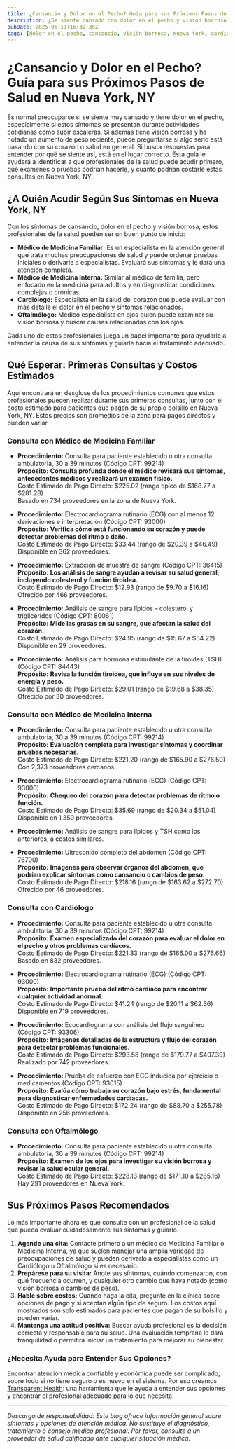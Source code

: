 ```yaml
---
title: ¿Cansancio y Dolor en el Pecho? Guía para sus Próximos Pasos de Salud en Nueva York, NY  
description: ¿Se siente cansado con dolor en el pecho y visión borrosa? Aprenda a quién acudir y qué costos iniciales esperar en Nueva York, NY.  
pubDate: 2025-06-11T16:32:30Z  
tags: [dolor en el pecho, cansancio, visión borrosa, Nueva York, cardiología, medicina familiar, costo de atención médica]  
---
```


# ¿Cansancio y Dolor en el Pecho? Guía para sus Próximos Pasos de Salud en Nueva York, NY

Es normal preocuparse si se siente muy cansado y tiene dolor en el pecho, especialmente si estos síntomas se presentan durante actividades cotidianas como subir escaleras. Si además tiene visión borrosa y ha notado un aumento de peso reciente, puede preguntarse si algo serio está pasando con su corazón o salud en general. Si busca respuestas para entender por qué se siente así, está en el lugar correcto. Esta guía le ayudará a identificar a qué profesionales de la salud puede acudir primero, qué exámenes o pruebas podrían hacerle, y cuánto podrían costarle estas consultas en Nueva York, NY.

## ¿A Quién Acudir Según Sus Síntomas en Nueva York, NY

Con los síntomas de cansancio, dolor en el pecho y visión borrosa, estos profesionales de la salud pueden ser un buen punto de inicio:

- **Médico de Medicina Familiar:** Es un especialista en la atención general que trata muchas preocupaciones de salud y puede ordenar pruebas iniciales o derivarle a especialistas. Evaluará sus síntomas y le dará una atención completa.
- **Médico de Medicina Interna:** Similar al médico de familia, pero enfocado en la medicina para adultos y en diagnosticar condiciones complejas o crónicas.
- **Cardiólogo:** Especialista en la salud del corazón que puede evaluar con más detalle el dolor en el pecho y síntomas relacionados.
- **Oftalmólogo:** Médico especialista en ojos quien puede examinar su visión borrosa y buscar causas relacionadas con los ojos.

Cada uno de estos profesionales juega un papel importante para ayudarle a entender la causa de sus síntomas y guiarle hacia el tratamiento adecuado.

## Qué Esperar: Primeras Consultas y Costos Estimados

Aquí encontrará un desglose de los procedimientos comunes que estos profesionales pueden realizar durante sus primeras consultas, junto con el costo estimado para pacientes que pagan de su propio bolsillo en Nueva York, NY. Estos precios son promedios de la zona para pagos directos y pueden variar.

### Consulta con Médico de Medicina Familiar

- **Procedimiento:** Consulta para paciente establecido u otra consulta ambulatoria, 30 a 39 minutos (Código CPT: 99214)  
  **Propósito:** **Consulta profunda donde el médico revisará sus síntomas, antecedentes médicos y realizará un examen físico.**  
  Costo Estimado de Pago Directo: $225.02 (rango típico de $168.77 a $281.28)  
  Basado en 734 proveedores en la zona de Nueva York.

- **Procedimiento:** Electrocardiograma rutinario (ECG) con al menos 12 derivaciones e interpretación (Código CPT: 93000)  
  **Propósito:** **Verifica cómo está funcionando su corazón y puede detectar problemas del ritmo o daño.**  
  Costo Estimado de Pago Directo: $33.44 (rango de $20.39 a $46.49)  
  Disponible en 362 proveedores.

- **Procedimiento:** Extracción de muestra de sangre (Código CPT: 36415)  
  **Propósito:** **Los análisis de sangre ayudan a revisar su salud general, incluyendo colesterol y función tiroidea.**  
  Costo Estimado de Pago Directo: $12.93 (rango de $9.70 a $16.16)  
  Ofrecido por 466 proveedores.

- **Procedimiento:** Análisis de sangre para lípidos – colesterol y triglicéridos (Código CPT: 80061)  
  **Propósito:** **Mide las grasas en su sangre, que afectan la salud del corazón.**  
  Costo Estimado de Pago Directo: $24.95 (rango de $15.67 a $34.22)  
  Disponible en 29 proveedores.

- **Procedimiento:** Análisis para hormona estimulante de la tiroides (TSH) (Código CPT: 84443)  
  **Propósito:** **Revisa la función tiroidea, que influye en sus niveles de energía y peso.**  
  Costo Estimado de Pago Directo: $29.01 (rango de $19.68 a $38.35)  
  Ofrecido por 30 proveedores.

### Consulta con Médico de Medicina Interna

- **Procedimiento:** Consulta para paciente establecido u otra consulta ambulatoria, 30 a 39 minutos (Código CPT: 99214)  
  **Propósito:** **Evaluación completa para investigar síntomas y coordinar pruebas necesarias.**  
  Costo Estimado de Pago Directo: $221.20 (rango de $165.90 a $276.50)  
  Con 2,373 proveedores cercanos.

- **Procedimiento:** Electrocardiograma rutinario (ECG) (Código CPT: 93000)  
  **Propósito:** **Chequeo del corazón para detectar problemas de ritmo o función.**  
  Costo Estimado de Pago Directo: $35.69 (rango de $20.34 a $51.04)  
  Disponible en 1,350 proveedores.

- **Procedimiento:** Análisis de sangre para lípidos y TSH como los anteriores, a costos similares.

- **Procedimiento:** Ultrasonido completo del abdomen (Código CPT: 76700)  
  **Propósito:** **Imágenes para observar órganos del abdomen, que podrían explicar síntomas como cansancio o cambios de peso.**  
  Costo Estimado de Pago Directo: $218.16 (rango de $163.62 a $272.70)  
  Ofrecido por 46 proveedores.

### Consulta con Cardiólogo

- **Procedimiento:** Consulta para paciente establecido u otra consulta ambulatoria, 30 a 39 minutos (Código CPT: 99214)  
  **Propósito:** **Examen especializado del corazón para evaluar el dolor en el pecho y otros problemas cardíacos.**  
  Costo Estimado de Pago Directo: $221.33 (rango de $166.00 a $276.66)  
  Basado en 832 proveedores.

- **Procedimiento:** Electrocardiograma rutinario (ECG) (Código CPT: 93000)  
  **Propósito:** **Importante prueba del ritmo cardíaco para encontrar cualquier actividad anormal.**  
  Costo Estimado de Pago Directo: $41.24 (rango de $20.11 a $62.36)  
  Disponible en 719 proveedores.

- **Procedimiento:** Ecocardiograma con análisis del flujo sanguíneo (Código CPT: 93306)  
  **Propósito:** **Imágenes detalladas de la estructura y flujo del corazón para detectar problemas funcionales.**  
  Costo Estimado de Pago Directo: $293.58 (rango de $179.77 a $407.39)  
  Realizado por 742 proveedores.

- **Procedimiento:** Prueba de esfuerzo con ECG inducida por ejercicio o medicamentos (Código CPT: 93015)  
  **Propósito:** **Evalúa cómo trabaja su corazón bajo estrés, fundamental para diagnosticar enfermedades cardíacas.**  
  Costo Estimado de Pago Directo: $172.24 (rango de $88.70 a $255.78)  
  Disponible en 256 proveedores.

### Consulta con Oftalmólogo

- **Procedimiento:** Consulta para paciente establecido u otra consulta ambulatoria, 30 a 39 minutos (Código CPT: 99214)  
  **Propósito:** **Examen de los ojos para investigar su visión borrosa y revisar la salud ocular general.**  
  Costo Estimado de Pago Directo: $228.13 (rango de $171.10 a $285.16)  
  Hay 291 proveedores en Nueva York.

## Sus Próximos Pasos Recomendados

Lo más importante ahora es que consulte con un profesional de la salud que pueda evaluar cuidadosamente sus síntomas y guiarlo.

1. **Agende una cita:** Contacte primero a un médico de Medicina Familiar o Medicina Interna, ya que suelen manejar una amplia variedad de preocupaciones de salud y pueden derivarlo a especialistas como un Cardiólogo u Oftalmólogo si es necesario.
2. **Prepárese para su visita:** Anote sus síntomas, cuándo comenzaron, con qué frecuencia ocurren, y cualquier otro cambio que haya notado (como visión borrosa o cambios de peso).
3. **Hable sobre costos:** Cuando haga la cita, pregunte en la clínica sobre opciones de pago y si aceptan algún tipo de seguro. Los costos aquí mostrados son solo estimados para pacientes que pagan de su bolsillo y pueden variar.
4. **Mantenga una actitud positiva:** Buscar ayuda profesional es la decisión correcta y responsable para su salud. Una evaluación temprana le dará tranquilidad o permitirá iniciar un tratamiento para mejorar su bienestar.

### ¿Necesita Ayuda para Entender Sus Opciones?

Encontrar atención médica confiable y económica puede ser complicado, sobre todo si no tiene seguro o es nuevo en el sistema. Por eso creamos [Transparent Health](https://transparenthealth.ai): una herramienta que le ayuda a entender sus opciones y encontrar el profesional adecuado para lo que necesita.

---

*Descargo de responsabilidad: Este blog ofrece información general sobre síntomas y opciones de atención médica. No sustituye el diagnóstico, tratamiento o consejo médico profesional. Por favor, consulte a un proveedor de salud calificado ante cualquier situación médica.*